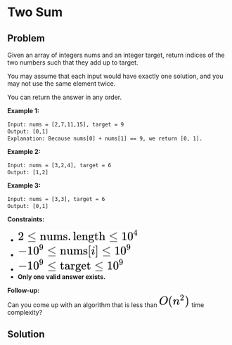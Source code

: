 # Two Sum

## **Problem**

Given an array of integers nums and an integer target, return indices of the two numbers such that they add up to target.

You may assume that each input would have exactly one solution, and you may not use the same element twice.

You can return the answer in any order.

**Example 1:**
```
Input: nums = [2,7,11,15], target = 9
Output: [0,1]
Explanation: Because nums[0] + nums[1] == 9, we return [0, 1].
```

**Example 2:**
```
Input: nums = [3,2,4], target = 6
Output: [1,2]
```

**Example 3:**
```
Input: nums = [3,3], target = 6
Output: [0,1]
```

**Constraints:**
- <!-- $2\leq\mathrm{nums.length}\leq10^4$ --> <img style="transform: translateY(0.1em); background: white;" src="svg\MBg0w2btcZ.svg">
- <!-- $-10^9\leq\mathrm{nums}\left[i\right]\leq10^9$ --> <img style="transform: translateY(0.1em); background: white;" src="svg\neympIz3XT.svg">
- <!-- $-10^9\leq\mathrm{target}\leq10^9$ --> <img style="transform: translateY(0.1em); background: white;" src="svg\kQBALEWwkM.svg">
- **Only one valid answer exists.**

**Follow-up:**\
Can you come up with an algorithm that is less than <!-- $O(n^2)$ --> <img style="transform: translateY(0.1em); background: white;" src="svg\8xtv7tt1gK.svg"> time complexity?

## **Solution**